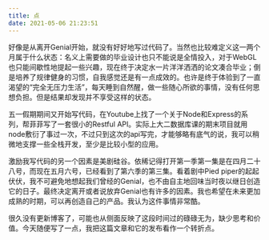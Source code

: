 ```yaml
---
title: 点
date: 2021-05-06 21:23:51
---
```


好像是从离开Genial开始，就没有好好地写过代码了。当然也比较难定义这一两个月属于什么状态：名义上需要做的毕业设计也只不能说是全情投入，对于WebGL也只能间歇性地提起一些兴趣，现在终于决定水一片洋洋洒洒的论文凑合毕业；倒是培养了规律健身的习惯，自我感觉还是有一点成效的。也许是终于体验到了一直渴望的“完全无压力生活”，每天睡到自然醒，做一些随心所欲的事情，没有任何思想负担。但是结果却发现并不享受这样的状态。

<!--more-->

五一假期期间又开始写代码，在Youtube上找了一个关于Node和Express的系列，帮菲菲写了一套很小的Restful API。实际上大二数据库课的期末项目就用node敷衍了事过一次，不过只到这次的api写完，才能够略有底气的说，我可以稍微地支撑一些全栈开发，至少是比较小型的应用。



激励我写代码的另一个因素是美剧硅谷。依稀记得打开第一季第一集是在四月二十八号，而现在五月六号，已经看到了第六季的第三集。看着剧中Pied piper的起起伏伏，我不可避免地想起我们曾经的Genial，也不由自主地回味当时夜以继日创造它的日子。最终决定离开或者说放弃Genial也有许多的因素。我也希望在未来更加成熟的时期，可以再创造自己的产品。我认为这件事情非常酷。



很久没有更新博客了，可能也从侧面反映了这段时间过的碌碌无为，缺少思考和价值。今天随便写了一点，我把这篇文章和它的发布看作一个转折点。